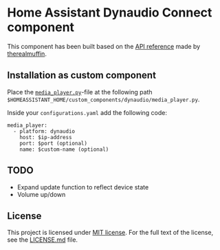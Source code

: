 # Home Assistant Dynaudio Connect component
This component has been built based on the [API reference](https://github.com/therealmuffin/dynaudio-connect-api) made by [therealmuffin](https://github.com/therealmuffin/).

## Installation as custom component
Place the [`media_player.py`](dynaudio/media_player.py)-file at the following path `$HOMEASSISTANT_HOME/custom_components/dynaudio/media_player.py`.

Inside your `configurations.yaml` add the following code:

```
media_player:
  - platform: dynaudio
    host: $ip-address
    port: $port (optional)
    name: $custom-name (optional)
```

## TODO
* Expand update function to reflect device state
* Volume up/down

## License
This project is licensed under [MIT license](http://opensource.org/licenses/MIT).
For the full text of the license, see the [LICENSE.md](LICENSE.md) file.
